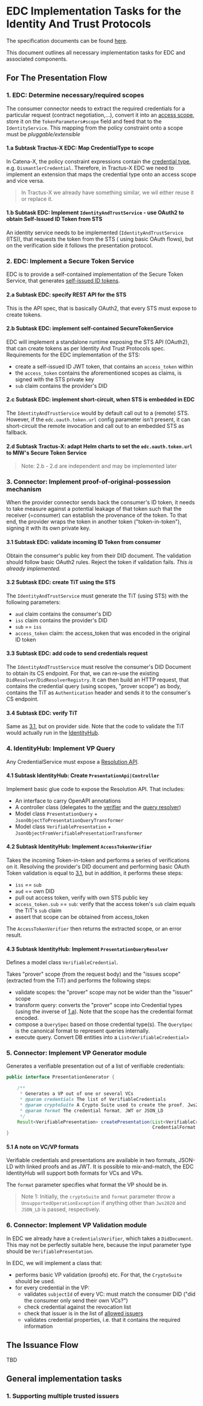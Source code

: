 # EDC Implementation Tasks for the Identity And Trust Protocols

The specification documents can be found [here](https://github.com/eclipse-tractusx/identity-trust/).

This document outlines all necessary implementation tasks for EDC and associated components.

## For The Presentation Flow

### 1. EDC: Determine necessary/required scopes

The consumer connector needs to extract the required credentials for a particular request (contract negotiation,...),
convert it into
an [access scope](https://github.com/eclipse-tractusx/identity-trust/blob/main/specifications/M1/verifiable.presentation.protocol.md#31-access-scopes),
store it on the `TokenParameters#scope` field and feed that to the `IdentityService`. This mapping from the policy
constraint onto a scope must be _pluggable/extensible_

#### 1.a Subtask Tractus-X EDC: Map CredentialType to scope

In Catena-X, the policy constraint expressions contain
the [credential type](https://github.com/eclipse-tractusx/ssi-docu/blob/main/docs/architecture/cx-3-2/3.%20Verifiable%20Credentials/CX-Credentials/Standardized%20CX-Credential.md),
e.g. `DismantlerCredential`. Therefore, in Tractus-X EDC we need to implement an extension that maps the credential
type onto an access scope and vice versa.

> In Tractus-X we already have something similar, we wil either reuse it or replace it.

#### 1.b Subtask EDC: Implement `IdentityAndTrustService` - use OAuth2 to obtain Self-Issued ID Token from STS

An identity service needs to be implemented (`IdentityAndTrustService` (ITS)), that requests the token from the STS (
using basic OAuth flows), but on the verification side it follows the presentation protocol.

### 2. EDC: Implement a Secure Token Service

EDC is to provide a self-contained implementation of the Secure Token Service, that
generates [self-issued ID tokens](https://github.com/eclipse-tractusx/identity-trust/blob/main/specifications/M1/identity.protocol.base.md#4-self-issued-id-tokens).

#### 2.a Subtask EDC: specify REST API for the STS

This is the API spec, that is basically OAuth2, that every STS must expose to create tokens.

#### 2.b Subtask EDC: implement self-contained SecureTokenService

EDC will implement a standalone runtime exposing the STS API (OAuth2), that can create tokens as per Identity And
Trust Protocols spec.
Requirements for the EDC implementation of the STS:

- create a self-issued ID JWT token, that contains an `access_token` within
- the `access_token` contains the aforementioned scopes as claims, is signed with the STS private key
- `sub` claim contains the provider's DID

#### 2.c Subtask EDC: implement short-circuit, when STS is embedded in EDC

The `IdentityAndTrustService` would by default call out to a (remote) STS. However, if the `edc.oauth.token.url`
config parameter isn't present, it can short-circuit the remote invocation and call out to an embedded STS as
fallback.

#### 2.d Subtask Tractus-X: adapt Helm charts to set the `edc.oauth.token.url` to MIW's Secure Token Service

> Note: 2.b - 2.d are independent and may be implemented later

### 3. Connector: Implement proof-of-original-possession mechanism

When the provider connector sends back the consumer's ID token, it needs to take measure against a potential
leakage of that token such that the receiver (=consumer) can establish the provenance of the token. To that end, the
provider wraps the token in another token ("token-in-token"), signing it with its own private key.

#### 3.1 Subtask EDC: validate incoming ID Token from consumer

Obtain the consumer's public key from their DID document. The validation should follow basic OAuth2 rules. Reject the
token if validation fails. _This is already implemented._

#### 3.2 Subtask EDC: create TiT using the STS

The `IdentityAndTrustService` must generate the TiT (using STS) with the following parameters:

- `aud` claim contains the consumer's DID
- `iss` claim contains the provider's DID
- `sub` == `iss`
- `access_token` claim: the access_token that was encoded in the original ID token

#### 3.3 Subtask EDC: add code to send credentials request

The `IdentityAndTrustService` must resolve the consumer's DID Document to obtain its CS endpoint. For that, we can
re-use the existing `DidResolver`/`DidResolverRegistry`. It can then build an HTTP request, that contains the
credential query (using scopes, "prover scope") as body, contains the TiT as `Authentication` header and sends it to
the consumer's CS endpoint.

#### 3.4 Subtask EDC: verify TiT

Same as [3.1](#31-subtask-edc-validate-incoming-id-token-from-consumer), but on provider side. Note that the code to
validate the TiT would actually run in the [IdentityHub](#42-subtask-identityhub-implement-titverifier-working-title).

### 4. IdentityHub: Implement VP Query

Any CredentialService must expose
a [Resolution API](https://github.com/eclipse-tractusx/identity-trust/blob/main/specifications/M1/verifiable.presentation.protocol.md#411-query-for-presentations).

#### 4.1 Subtask IdentityHub: Create `PresentationApi|Controller`

Implement basic glue code to expose the Resolution API. That includes:

- An interface to carry OpenAPI annotations
- A controller class (delegates to the [verifier](#43-subtask-identityhub-implement-titverifier-working-title) and
  the [query resolver](#42-subtask-identityhub-implement-presentationqueryresolver))
- Model class `PresentationQuery` + `JsonObjectToPresentationQueryTransformer`
- Model class `VerifiablePresentation` + `JsonObjectFromVerifiablePresentationTransformer`

#### 4.2 Subtask IdentityHub: Implement `AccessTokenVerifier`

Takes the incoming Token-in-token and performs a series of verifications on it. Resolving the provider's DID document
and performing basic OAuth Token validation is equal to [3.1](#31-subtask-edc-validate-incoming-id-token-from-consumer),
but in addition, it performs these steps:

- `iss` == `sub`
- `aud` == own DID
- pull out access token, verify with own STS public key
- `access_token.sub` == `sub`: verify that the access token's `sub` claim equals the TiT's `sub` claim
- assert that scope can be obtained from access_token

The `AccessTokenVerifier` then returns the extracted scope, or an error result.

#### 4.3 Subtask IdentityHub: Implement `PresentationQueryResolver`

Defines a model class `VerifiableCredential`.

Takes "prover" scope (from the request body) and the "issues scope" (extracted from the TiT) and performs the
following steps:

- validate scopes: the "prover" scope may not be wider than the "issuer" scope
- transform query: converts the "prover" scope into Credential types (using the inverse
  of [1.a](#1a-subtask-tractus-x-edc-map-credentialtype-to-scope)). Note that the scope has the credential format
  encoded.
- compose a `QuerySpec` based on those credential type(s). The `QuerySpec` is the canonical format to represent queries
  internally.
- execute query. Convert DB entities into a `List<VerifiableCredential>`

### 5. Connector: Implement VP Generator module

Generates a verifiable presentation out of a list of verifiable credentials:

```java
public interface PresentationGenerator {

    /**
     * Generates a VP out of one or several VCs
     * @param credentials The list of VerifiableCredentials
     * @param cryptoSuite A Crypto Suite used to create the proof, Jws2020 or Ed25519
     * @param format The credential format, JWT or JSON_LD
     */
    Result<VerifiablePresentation> createPresentation(List<VerifiableCredential> credentials, CryptoSuite cryptoSuite,
                                                      CredentialFormat format);
}
```

#### 5.1 A note on VC/VP formats

Verifiable credentials and presentations are available in two formats, JSON-LD with linked proofs and as JWT. It
is possible to mix-and-match, the EDC IdentityHub will support both formats for VCs and VPs.

The `format` parameter specifies what format the VP should be in.

> Note 1: Initially, the `cryptoSuite` and `format` parameter throw a `UnsupportedOperationException` if anything other
> than `Jws2020` and `JSON_LD` is passed, respectively.

### 6. Connector: Implement VP Validation module

In EDC we already have a `CredentialsVerifier`, which takes a `DidDocument`. This may not be perfectly suitable here,
because the input parameter type should be `VerifiablePresentation`.

In EDC, we will implement a class that:

- performs basic VP validation (proofs) etc. For that, the `CryptoSuite` should be used.
- for every credential in the VP:
    - validates `subjectId` of every VC: must match the consumer DID ("did the consumer only send their own VCs?")
    - check credential against the revocation list
    - check that issuer is in the list of [allowed issuers](#1-supporting-multiple-trusted-issuers)
    - validates credential properties, i.e. that it contains the required information

## The Issuance Flow

TBD

## General implementation tasks

### 1. Supporting multiple trusted issuers
